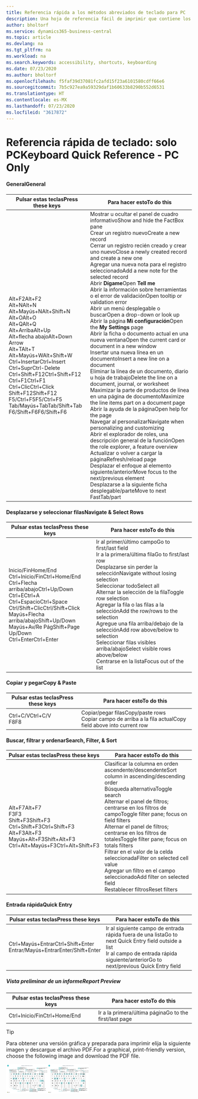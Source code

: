 ```yaml
---
title: Referencia rápida a los métodos abreviados de teclado para PC
description: Una hoja de referencia fácil de imprimir que contiene los métodos abreviados de teclado más populares para usuarios de PC.
author: bholtorf
ms.service: dynamics365-business-central
ms.topic: article
ms.devlang: na
ms.tgt_pltfrm: na
ms.workload: na
ms.search.keywords: accessibility, shortcuts, keyboarding
ms.date: 07/23/2020
ms.author: bholtorf
ms.openlocfilehash: f5faf39d37081fc2afd15f23a6101580cdff66e6
ms.sourcegitcommit: 7b5c927ea9a59329daf1b60633b8290b552d6531
ms.translationtype: HT
ms.contentlocale: es-MX
ms.lasthandoff: 07/23/2020
ms.locfileid: "3617872"
---
```

# <a name="keyboard-quick-reference---pc-only"></a><span data-ttu-id="ab706-103">Referencia rápida de teclado: solo PC</span><span class="sxs-lookup"><span data-stu-id="ab706-103">Keyboard Quick Reference - PC Only</span></span>

#### <a name="general"></a><span data-ttu-id="ab706-104">General</span><span class="sxs-lookup"><span data-stu-id="ab706-104">General</span></span>

|<span data-ttu-id="ab706-105">Pulsar estas teclas</span><span class="sxs-lookup"><span data-stu-id="ab706-105">Press these keys</span></span>|<span data-ttu-id="ab706-106">Para hacer esto</span><span class="sxs-lookup"><span data-stu-id="ab706-106">To do this</span></span>|  
|-|-|
|<span data-ttu-id="ab706-107">Alt+F2</span><span class="sxs-lookup"><span data-stu-id="ab706-107">Alt+F2</span></span><br /><span data-ttu-id="ab706-108">Alt+N</span><span class="sxs-lookup"><span data-stu-id="ab706-108">Alt+N</span></span><br /><span data-ttu-id="ab706-109">Alt+Mayús+N</span><span class="sxs-lookup"><span data-stu-id="ab706-109">Alt+Shift+N</span></span><br /><span data-ttu-id="ab706-110">Alt+O</span><span class="sxs-lookup"><span data-stu-id="ab706-110">Alt+O</span></span><br /><span data-ttu-id="ab706-111">Alt+Q</span><span class="sxs-lookup"><span data-stu-id="ab706-111">Alt+Q</span></span><br /><span data-ttu-id="ab706-112">Alt+Arriba</span><span class="sxs-lookup"><span data-stu-id="ab706-112">Alt+Up</span></span><br /><span data-ttu-id="ab706-113">Alt+flecha abajo</span><span class="sxs-lookup"><span data-stu-id="ab706-113">Alt+Down Arrow</span></span><br /><span data-ttu-id="ab706-114">Alt+T</span><span class="sxs-lookup"><span data-stu-id="ab706-114">Alt+T</span></span><br /><span data-ttu-id="ab706-115">Alt+Mayús+W</span><span class="sxs-lookup"><span data-stu-id="ab706-115">Alt+Shift+W</span></span><br /><span data-ttu-id="ab706-116">Ctrl+Insertar</span><span class="sxs-lookup"><span data-stu-id="ab706-116">Ctrl+Insert</span></span><br /><span data-ttu-id="ab706-117">Ctrl+Supr</span><span class="sxs-lookup"><span data-stu-id="ab706-117">Ctrl-Delete</span></span><br /><span data-ttu-id="ab706-118">Ctrl+Shift+F12</span><span class="sxs-lookup"><span data-stu-id="ab706-118">Ctrl+Shift+F12</span></span><br /><span data-ttu-id="ab706-119">Ctrl+F1</span><span class="sxs-lookup"><span data-stu-id="ab706-119">Ctrl+F1</span></span><br /><span data-ttu-id="ab706-120">Ctrl+Clic</span><span class="sxs-lookup"><span data-stu-id="ab706-120">Ctrl+Click</span></span><br /><span data-ttu-id="ab706-121">Shift+F12</span><span class="sxs-lookup"><span data-stu-id="ab706-121">Shift+F12</span></span><br /><span data-ttu-id="ab706-122">F5/Ctrl+F5</span><span class="sxs-lookup"><span data-stu-id="ab706-122">F5/Ctrl+F5</span></span><br /><span data-ttu-id="ab706-123">Tab/Mayús+Tab</span><span class="sxs-lookup"><span data-stu-id="ab706-123">Tab/Shift+Tab</span></span><br /><span data-ttu-id="ab706-124">F6/Shift+F6</span><span class="sxs-lookup"><span data-stu-id="ab706-124">F6/Shift+F6</span></span><br />|<span data-ttu-id="ab706-125">Mostrar u ocultar el panel de cuadro informativo</span><span class="sxs-lookup"><span data-stu-id="ab706-125">Show and hide the FactBox pane</span></span><br /><span data-ttu-id="ab706-126">Crear un registro nuevo</span><span class="sxs-lookup"><span data-stu-id="ab706-126">Create a new record</span></span><br /><span data-ttu-id="ab706-127">Cerrar un registro recién creado y crear uno nuevo</span><span class="sxs-lookup"><span data-stu-id="ab706-127">Close a newly created record and create a new one</span></span><br /><span data-ttu-id="ab706-128">Agregar una nueva nota para el registro seleccionado</span><span class="sxs-lookup"><span data-stu-id="ab706-128">Add a new note for the selected record</span></span><br /><span data-ttu-id="ab706-129">Abrir **Dígame**</span><span class="sxs-lookup"><span data-stu-id="ab706-129">Open **Tell me**</span></span><br /><span data-ttu-id="ab706-130">Abrir la información sobre herramientas o el error de validación</span><span class="sxs-lookup"><span data-stu-id="ab706-130">Open tooltip or validation error</span></span><br /><span data-ttu-id="ab706-131">Abrir un menú desplegable o buscar</span><span class="sxs-lookup"><span data-stu-id="ab706-131">Open a drop-down or look up</span></span><br /><span data-ttu-id="ab706-132">Abrir la página **Mi configuración**</span><span class="sxs-lookup"><span data-stu-id="ab706-132">Open the **My Settings** page</span></span><br /><span data-ttu-id="ab706-133">Abrir la ficha o documento actual en una nueva ventana</span><span class="sxs-lookup"><span data-stu-id="ab706-133">Open the current card or document in a new window</span></span><br /><span data-ttu-id="ab706-134">Insertar una nueva línea en un documento</span><span class="sxs-lookup"><span data-stu-id="ab706-134">Insert a new line on a document</span></span><br /><span data-ttu-id="ab706-135">Eliminar la línea de un documento, diario u hoja de trabajo</span><span class="sxs-lookup"><span data-stu-id="ab706-135">Delete the line on a document, journal, or worksheet</span></span><br /><span data-ttu-id="ab706-136">Maximizar la parte de productos de línea en una página de documento</span><span class="sxs-lookup"><span data-stu-id="ab706-136">Maximize the line items part on a document page</span></span><br /><span data-ttu-id="ab706-137">Abrir la ayuda de la página</span><span class="sxs-lookup"><span data-stu-id="ab706-137">Open help for the page</span></span><br /><span data-ttu-id="ab706-138">Navegar al personalizar</span><span class="sxs-lookup"><span data-stu-id="ab706-138">Navigate when personalizing and customizing</span></span><br /><span data-ttu-id="ab706-139">Abrir el explorador de roles, una descripción general de la función</span><span class="sxs-lookup"><span data-stu-id="ab706-139">Open the role explorer, a feature overview</span></span><br /><span data-ttu-id="ab706-140">Actualizar o volver a cargar la página</span><span class="sxs-lookup"><span data-stu-id="ab706-140">Refresh/reload page</span></span><br /><span data-ttu-id="ab706-141">Desplazar el enfoque al elemento siguiente/anterior</span><span class="sxs-lookup"><span data-stu-id="ab706-141">Move focus to the next/previous element</span></span><br /><span data-ttu-id="ab706-142">Desplazarse a la siguiente ficha desplegable/parte</span><span class="sxs-lookup"><span data-stu-id="ab706-142">Move to next FastTab/part</span></span>|

#### <a name="navigate--select-rows"></a><span data-ttu-id="ab706-143">Desplazarse y seleccionar filas</span><span class="sxs-lookup"><span data-stu-id="ab706-143">Navigate & Select Rows</span></span>

|<span data-ttu-id="ab706-144">Pulsar estas teclas</span><span class="sxs-lookup"><span data-stu-id="ab706-144">Press these keys</span></span>|<span data-ttu-id="ab706-145">Para hacer esto</span><span class="sxs-lookup"><span data-stu-id="ab706-145">To do this</span></span>|
|-|-|
|<span data-ttu-id="ab706-146">Inicio/Fin</span><span class="sxs-lookup"><span data-stu-id="ab706-146">Home/End</span></span><br /><span data-ttu-id="ab706-147">Ctrl+Inicio/Fin</span><span class="sxs-lookup"><span data-stu-id="ab706-147">Ctrl+Home/End</span></span> <br /><span data-ttu-id="ab706-148">Ctrl+Flecha arriba/abajo</span><span class="sxs-lookup"><span data-stu-id="ab706-148">Ctrl+Up/Down</span></span><br /><span data-ttu-id="ab706-149">Ctrl+E</span><span class="sxs-lookup"><span data-stu-id="ab706-149">Ctrl+A</span></span> <br /><span data-ttu-id="ab706-150">Ctrl+Espacio</span><span class="sxs-lookup"><span data-stu-id="ab706-150">Ctrl+Space</span></span><br /><span data-ttu-id="ab706-151">Ctrl/Shift+Clic</span><span class="sxs-lookup"><span data-stu-id="ab706-151">Ctrl/Shift+Click</span></span><br /><span data-ttu-id="ab706-152">Mayús+Flecha arriba/abajo</span><span class="sxs-lookup"><span data-stu-id="ab706-152">Shift+Up/Down</span></span><br /><span data-ttu-id="ab706-153">Mayús+Av/Re Pág</span><span class="sxs-lookup"><span data-stu-id="ab706-153">Shift+Page Up/Down</span></span><br /><span data-ttu-id="ab706-154">Ctrl+Enter</span><span class="sxs-lookup"><span data-stu-id="ab706-154">Ctrl+Enter</span></span>|<span data-ttu-id="ab706-155">Ir al primer/último campo</span><span class="sxs-lookup"><span data-stu-id="ab706-155">Go to first/last field</span></span><br /><span data-ttu-id="ab706-156">Ir a la primera/última fila</span><span class="sxs-lookup"><span data-stu-id="ab706-156">Go to first/last row</span></span><br /><span data-ttu-id="ab706-157">Desplazarse sin perder la selección</span><span class="sxs-lookup"><span data-stu-id="ab706-157">Navigate without losing selection</span></span><br /><span data-ttu-id="ab706-158">Seleccionar todo</span><span class="sxs-lookup"><span data-stu-id="ab706-158">Select all</span></span><br /><span data-ttu-id="ab706-159">Alternar la selección de la fila</span><span class="sxs-lookup"><span data-stu-id="ab706-159">Toggle row selection</span></span><br /> <span data-ttu-id="ab706-160">Agregar la fila o las filas a la selección</span><span class="sxs-lookup"><span data-stu-id="ab706-160">Add the row/rows to the selection</span></span><br /><span data-ttu-id="ab706-161">Agregue una fila arriba/debajo de la selección</span><span class="sxs-lookup"><span data-stu-id="ab706-161">Add row above/below to selection</span></span><br /><span data-ttu-id="ab706-162">Seleccionar filas visibles arriba/abajo</span><span class="sxs-lookup"><span data-stu-id="ab706-162">Select visible rows above/below</span></span> <br /><span data-ttu-id="ab706-163">Centrarse en la lista</span><span class="sxs-lookup"><span data-stu-id="ab706-163">Focus out of the list</span></span>|

#### <a name="copy--paste"></a><span data-ttu-id="ab706-164">Copiar y pegar</span><span class="sxs-lookup"><span data-stu-id="ab706-164">Copy & Paste</span></span>

|<span data-ttu-id="ab706-165">Pulsar estas teclas</span><span class="sxs-lookup"><span data-stu-id="ab706-165">Press these keys</span></span>|<span data-ttu-id="ab706-166">Para hacer esto</span><span class="sxs-lookup"><span data-stu-id="ab706-166">To do this</span></span>|
|-|-|
|<span data-ttu-id="ab706-167">Ctrl+C/V</span><span class="sxs-lookup"><span data-stu-id="ab706-167">Ctrl+C/V</span></span><br /><span data-ttu-id="ab706-168">F8</span><span class="sxs-lookup"><span data-stu-id="ab706-168">F8</span></span>|<span data-ttu-id="ab706-169">Copiar/pegar filas</span><span class="sxs-lookup"><span data-stu-id="ab706-169">Copy/paste rows</span></span><br /><span data-ttu-id="ab706-170">Copiar campo de arriba a la fila actual</span><span class="sxs-lookup"><span data-stu-id="ab706-170">Copy field above into current row</span></span>|

#### <a name="search-filter--sort"></a><span data-ttu-id="ab706-171">Buscar, filtrar y ordenar</span><span class="sxs-lookup"><span data-stu-id="ab706-171">Search, Filter, & Sort</span></span>

|<span data-ttu-id="ab706-172">Pulsar estas teclas</span><span class="sxs-lookup"><span data-stu-id="ab706-172">Press these keys</span></span>|<span data-ttu-id="ab706-173">Para hacer esto</span><span class="sxs-lookup"><span data-stu-id="ab706-173">To do this</span></span>|
|-|-|
|<span data-ttu-id="ab706-174">Alt+F7</span><span class="sxs-lookup"><span data-stu-id="ab706-174">Alt+F7</span></span><br /><span data-ttu-id="ab706-175">F3</span><span class="sxs-lookup"><span data-stu-id="ab706-175">F3</span></span><br /><span data-ttu-id="ab706-176">Shift+F3</span><span class="sxs-lookup"><span data-stu-id="ab706-176">Shift+F3</span></span><br /><span data-ttu-id="ab706-177">Ctrl+Shift+F3</span><span class="sxs-lookup"><span data-stu-id="ab706-177">Ctrl+Shift+F3</span></span><br /><span data-ttu-id="ab706-178">Alt+F3</span><span class="sxs-lookup"><span data-stu-id="ab706-178">Alt+F3</span></span><br /><span data-ttu-id="ab706-179">Mayús+Alt+F3</span><span class="sxs-lookup"><span data-stu-id="ab706-179">Shift+Alt+F3</span></span><br /><span data-ttu-id="ab706-180">Ctrl+Alt+Mayús+F3</span><span class="sxs-lookup"><span data-stu-id="ab706-180">Ctrl+Alt+Shift+F3</span></span>|<span data-ttu-id="ab706-181">Clasificar la columna en orden ascendente/descendente</span><span class="sxs-lookup"><span data-stu-id="ab706-181">Sort column in ascending/descending order</span></span><br /><span data-ttu-id="ab706-182">Búsqueda alternativa</span><span class="sxs-lookup"><span data-stu-id="ab706-182">Toggle search</span></span><br /><span data-ttu-id="ab706-183">Alternar el panel de filtros; centrarse en los filtros de campo</span><span class="sxs-lookup"><span data-stu-id="ab706-183">Toggle filter pane; focus on field filters</span></span><br /><span data-ttu-id="ab706-184">Alternar el panel de filtros; centrarse en los filtros de totales</span><span class="sxs-lookup"><span data-stu-id="ab706-184">Toggle filter pane; focus on totals filters</span></span><br /><span data-ttu-id="ab706-185">Filtrar en el valor de la celda seleccionada</span><span class="sxs-lookup"><span data-stu-id="ab706-185">Filter on selected cell value</span></span><br /><span data-ttu-id="ab706-186">Agregar un filtro en el campo seleccionado</span><span class="sxs-lookup"><span data-stu-id="ab706-186">Add filter on selected field</span></span><br /><span data-ttu-id="ab706-187">Restablecer filtros</span><span class="sxs-lookup"><span data-stu-id="ab706-187">Reset filters</span></span>|

#### <a name="quick-entry"></a><span data-ttu-id="ab706-188">Entrada rápida</span><span class="sxs-lookup"><span data-stu-id="ab706-188">Quick Entry</span></span>

|<span data-ttu-id="ab706-189">Pulsar estas teclas</span><span class="sxs-lookup"><span data-stu-id="ab706-189">Press these keys</span></span>|<span data-ttu-id="ab706-190">Para hacer esto</span><span class="sxs-lookup"><span data-stu-id="ab706-190">To do this</span></span>|
|-|-|
|<span data-ttu-id="ab706-191">Ctrl+Mayús+Entrar</span><span class="sxs-lookup"><span data-stu-id="ab706-191">Ctrl+Shift+Enter</span></span><br /><span data-ttu-id="ab706-192">Entrar/Mayús+Entrar</span><span class="sxs-lookup"><span data-stu-id="ab706-192">Enter/Shift+Enter</span></span>|<span data-ttu-id="ab706-193">Ir al siguiente campo de entrada rápida fuera de una lista</span><span class="sxs-lookup"><span data-stu-id="ab706-193">Go to next Quick Entry field outside a list</span></span><br /><span data-ttu-id="ab706-194">Ir al campo de entrada rápida siguiente/anterior</span><span class="sxs-lookup"><span data-stu-id="ab706-194">Go to next/previous Quick Entry field</span></span>|

##### <a name="report-preview"></a><span data-ttu-id="ab706-195">Vista preliminar de un informe</span><span class="sxs-lookup"><span data-stu-id="ab706-195">Report Preview</span></span>

|<span data-ttu-id="ab706-196">Pulsar estas teclas</span><span class="sxs-lookup"><span data-stu-id="ab706-196">Press these keys</span></span>|<span data-ttu-id="ab706-197">Para hacer esto</span><span class="sxs-lookup"><span data-stu-id="ab706-197">To do this</span></span>|
|-|-|
|<span data-ttu-id="ab706-198">Ctrl+Inicio/Fin</span><span class="sxs-lookup"><span data-stu-id="ab706-198">Ctrl+Home/End</span></span>|<span data-ttu-id="ab706-199">Ir a la primera/última página</span><span class="sxs-lookup"><span data-stu-id="ab706-199">Go to the first/last page</span></span>|

> [!TIP]
> <span data-ttu-id="ab706-200">Para obtener una versión gráfica y preparada para imprimir elija la siguiente imagen y descargue el archivo PDF.</span><span class="sxs-lookup"><span data-stu-id="ab706-200">For a graphical, print-friendly version, choose the following image and download the PDF file.</span></span>
>
> <span data-ttu-id="ab706-201">[![Icono que abre un PDF](media/keyboard_shortcut_inline.png)](media/keyboard_shortcuts.pdf)</span><span class="sxs-lookup"><span data-stu-id="ab706-201">[![Icon that opens a PDF](media/keyboard_shortcut_inline.png)](media/keyboard_shortcuts.pdf)</span></span>
